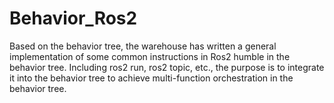 # Behavior_Ros2
Based on the behavior tree, the warehouse has written a general implementation of some common instructions in Ros2 humble in the behavior tree. Including ros2 run, ros2 topic, etc., the purpose is to integrate it into the behavior tree to achieve multi-function orchestration in the behavior tree.
